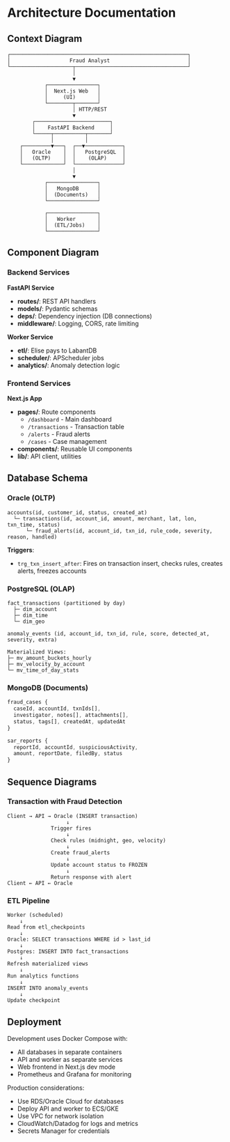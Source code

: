 # Architecture Documentation

## Context Diagram

```
┌─────────────────────────────────────────────────────────┐
│                   Fraud Analyst                         │
└────────────────────┬────────────────────────────────────┘
                     │
                     ▼
            ┌────────────────┐
            │  Next.js Web   │
            │     (UI)       │
            └────────┬───────┘
                     │ HTTP/REST
                     ▼
        ┌────────────────────────┐
        │    FastAPI Backend     │
        └─────┬──────────┬───────┘
              │          │
    ┌─────────▼───┐  ┌──▼────────────┐
    │   Oracle    │  │   PostgreSQL  │
    │   (OLTP)    │  │    (OLAP)     │
    └─────────────┘  └───────────────┘
                     │
                     ▼
            ┌────────────────┐
            │   MongoDB      │
            │  (Documents)   │
            └────────────────┘

            ┌────────────────┐
            │   Worker       │
            │  (ETL/Jobs)    │
            └────────────────┘
```

## Component Diagram

### Backend Services

**FastAPI Service**
- **routes/**: REST API handlers
- **models/**: Pydantic schemas
- **deps/**: Dependency injection (DB connections)
- **middleware/**: Logging, CORS, rate limiting

**Worker Service**
- **etl/**: Elise pays to LabantDB
- **scheduler/**: APScheduler jobs
- **analytics/**: Anomaly detection logic

### Frontend Services

**Next.js App**
- **pages/**: Route components
  - `/dashboard` - Main dashboard
  - `/transactions` - Transaction table
  - `/alerts` - Fraud alerts
  - `/cases` - Case management
- **components/**: Reusable UI components
- **lib/**: API client, utilities

## Database Schema

### Oracle (OLTP)

```
accounts(id, customer_id, status, created_at)
  └─ transactions(id, account_id, amount, merchant, lat, lon, txn_time, status)
      └─ fraud_alerts(id, account_id, txn_id, rule_code, severity, reason, handled)
```

**Triggers**:
- `trg_txn_insert_after`: Fires on transaction insert, checks rules, creates alerts, freezes accounts

### PostgreSQL (OLAP)

```
fact_transactions (partitioned by day)
  ├─ dim_account
  ├─ dim_time
  └─ dim_geo

anomaly_events (id, account_id, txn_id, rule, score, detected_at, severity, extra)

Materialized Views:
├─ mv_amount_buckets_hourly
├─ mv_velocity_by_account
└─ mv_time_of_day_stats
```

### MongoDB (Documents)

```javascript
fraud_cases {
  caseId, accountId, txnIds[],
  investigator, notes[], attachments[],
  status, tags[], createdAt, updatedAt
}

sar_reports {
  reportId, accountId, suspiciousActivity,
  amount, reportDate, filedBy, status
}
```

## Sequence Diagrams

### Transaction with Fraud Detection

```
Client → API → Oracle (INSERT transaction)
                   ↓
              Trigger fires
                   ↓
              Check rules (midnight, geo, velocity)
                   ↓
              Create fraud_alerts
                   ↓
              Update account status to FROZEN
                   ↓
              Return response with alert
Client ← API ← Oracle
```

### ETL Pipeline

```
Worker (scheduled)
    ↓
Read from etl_checkpoints
    ↓
Oracle: SELECT transactions WHERE id > last_id
    ↓
Postgres: INSERT INTO fact_transactions
    ↓
Refresh materialized views
    ↓
Run analytics functions
    ↓
INSERT INTO anomaly_events
    ↓
Update checkpoint
```

## Deployment

Development uses Docker Compose with:
- All databases in separate containers
- API and worker as separate services
- Web frontend in Next.js dev mode
- Prometheus and Grafana for monitoring

Production considerations:
- Use RDS/Oracle Cloud for databases
- Deploy API and worker to ECS/GKE
- Use VPC for network isolation
- CloudWatch/Datadog for logs and metrics
- Secrets Manager for credentials

